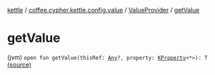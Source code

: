 [kettle](../../index.md) / [coffee.cypher.kettle.config.value](../index.md) / [ValueProvider](index.md) / [getValue](./get-value.md)

# getValue

(jvm) `open fun getValue(thisRef: `[`Any`](https://kotlinlang.org/api/latest/jvm/stdlib/kotlin/-any/index.html)`?, property: `[`KProperty`](https://kotlinlang.org/api/latest/jvm/stdlib/kotlin.reflect/-k-property/index.html)`<*>): T` [(source)](https://github.com/Cypher121/kettle/blob/master/src/main/kotlin/coffee/cypher/kettle/config/value/ValueProvider.kt#L9)